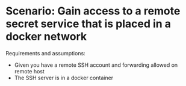 Scenario: Gain access to a remote secret service that is placed in a docker network
===================================================================================

Requirements and assumptions:
- Given you have a remote SSH account and forwarding allowed on remote host
- The SSH server is in a docker container
